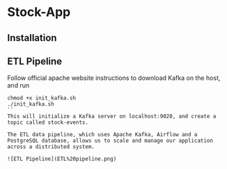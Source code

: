# Stock-App #

## Installation ##

## ETL Pipeline ##

Follow official apache website instructions to download Kafka on the host, and run

```
chmod +x init_kafka.sh
./init_kafka.sh
``
This will initialize a Kafka server on localhost:9020, and create a topic called stock-events. 

The ETL data pipeline, which uses Apache Kafka, Airflow and a PostgreSQL database, allows us to scale and manage our application across a distributed system.

![ETL Pipeline](ETL%20pipeline.png)
